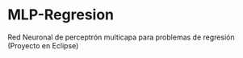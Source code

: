 # MLP-Regresion
Red Neuronal de perceptrón multicapa para problemas de regresión (Proyecto en Eclipse)
